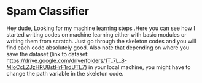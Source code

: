 # Spam Classifier
Hey dude, Looking for my machine learning steps .Here you can see how I started writing codes on machine learning either with basic modules or writing them from scratch.
Just go through the skeleton codes and you will find each code absolutely good.
Also note that depending on where you save the dataset (link to dataset: https://drive.google.com/drive/folders/1T_7L_8-MIoCcLZJzHRU8stHrF1rdUTL7) in your local machine, you might have to change the path variable in the skeleton code.

